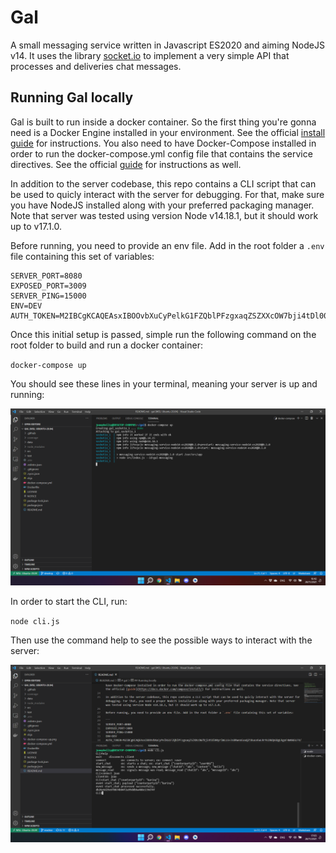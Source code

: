<!--
 Copyright 2021 joaophellip
 
 Licensed under the Apache License, Version 2.0 (the "License");
 you may not use this file except in compliance with the License.
 You may obtain a copy of the License at
 
     http://www.apache.org/licenses/LICENSE-2.0
 
 Unless required by applicable law or agreed to in writing, software
 distributed under the License is distributed on an "AS IS" BASIS,
 WITHOUT WARRANTIES OR CONDITIONS OF ANY KIND, either express or implied.
 See the License for the specific language governing permissions and
 limitations under the License.
-->

# Gal

A small messaging service written in Javascript ES2020 and aiming NodeJS v14. It uses the library [socket.io](https://socket.io/) to implement a very simple API that processes and deliveries chat messages.

## Running Gal locally

Gal is built to run inside a docker container. So the first thing you're gonna need is a Docker Engine installed in your environment. See the official [install guide](https://docs.docker.com/engine/install/) for instructions. You also need to have Docker-Compose installed in order to run the docker-compose.yml config file that contains the service directives. See the official [guide](https://docs.docker.com/compose/install/) for instructions as well.

In addition to the server codebase, this repo contains a CLI script that can be used to quicly interact with the server for debugging. For that, make sure you have NodeJS installed along with your preferred packaging manager. Note that server was tested using version Node v14.18.1, but it should work up to v17.1.0.

Before running, you need to provide an env file. Add in the root folder a `.env` file containing this set of variables:

```
SERVER_PORT=8080
EXPOSED_PORT=3009
SERVER_PING=15000
ENV=DEV
AUTH_TOKEN=M2IBCgKCAQEAsxIBOOvbXuCyPelkG1FZQblPFzgxaqZSZXXcOW7bji4tDl00yrlmLL6+3sBRwexEauQZtBuuvEwLRr9LD8dp6DgLkgxF4mVWSLF9/RHwCy67m6yovU4UzhNQKYTgAjmn+dsFrp+WDzq6tfz6x83PlsTdzjGb9ugRe+3FcL8JnRI5LRoDUoPTd441osddiI8n+laWVncYmrVEyD/M/d9+90vlSGilDJeyKHnRtMEqBxK9fCMKrpIN39MJKxSW9PUEgb2nz0LvA20vud/7YN+pIC200Q2P2ZeVH2DZfHFrgnkYIR/JcdjqJPPooj/d/ai/Yy4wd5PeyJDnjBhoA8uMWQIDAQC1
```

Once this initial setup is passed, simple run the following command on the root folder to build and run a docker container:

`docker-compose up`

You should see these lines in your terminal, meaning your server is up and running:

![docker-compose up](https://github.com/joaophellip/gal/blob/readme/docker-compose-up.png?raw=true)

In order to start the CLI, run:

`node cli.js`

Then use the command help to see the possible ways to interact with the server:

![node-cli](https://github.com/joaophellip/gal/blob/readme/node-cli.png?raw=true)